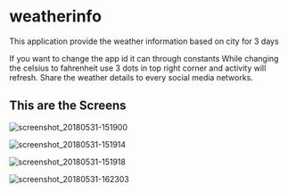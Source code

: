 # weatherinfo
This application provide the weather information based on city for 3 days

If you want to change the app id it can through constants 
While changing the celsius to fahrenheit use 3 dots in top right corner and activity will refresh.
Share the weather details to every social media networks.

## This are the Screens

![screenshot_20180531-151900](https://user-images.githubusercontent.com/23444829/40778483-f1c6f2a8-64ee-11e8-990a-e81d6ac623aa.png)

![screenshot_20180531-151914](https://user-images.githubusercontent.com/23444829/40778485-f2297e1e-64ee-11e8-8c37-229b0928e97e.png)

![screenshot_20180531-151918](https://user-images.githubusercontent.com/23444829/40778486-f265439a-64ee-11e8-8ab0-59a773a8cf63.png)

![screenshot_20180531-162303](https://user-images.githubusercontent.com/23444829/40778488-f2a0eaee-64ee-11e8-9ff4-744f6a7e3ce8.png)
